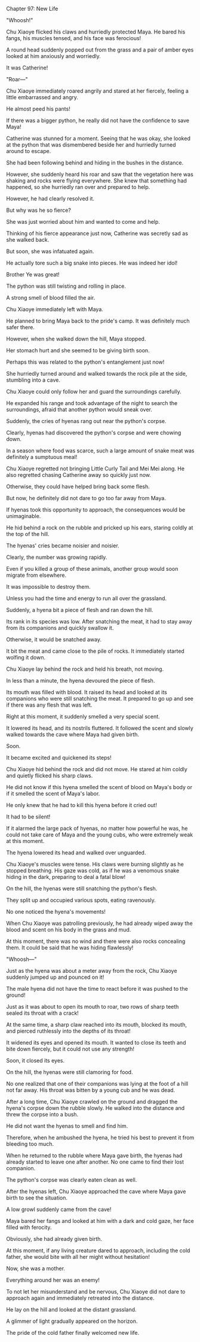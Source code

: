 Chapter 97: New Life

"Whoosh\!"

Chu Xiaoye flicked his claws and hurriedly protected Maya. He bared his fangs, his muscles tensed, and his face was ferocious\!

A round head suddenly popped out from the grass and a pair of amber eyes looked at him anxiously and worriedly.

It was Catherine\!

"Roar—"

Chu Xiaoye immediately roared angrily and stared at her fiercely, feeling a little embarrassed and angry.

He almost peed his pants\!

If there was a bigger python, he really did not have the confidence to save Maya\!

Catherine was stunned for a moment. Seeing that he was okay, she looked at the python that was dismembered beside her and hurriedly turned around to escape.

She had been following behind and hiding in the bushes in the distance.

However, she suddenly heard his roar and saw that the vegetation here was shaking and rocks were flying everywhere. She knew that something had happened, so she hurriedly ran over and prepared to help.

However, he had clearly resolved it.

But why was he so fierce?

She was just worried about him and wanted to come and help.

Thinking of his fierce appearance just now, Catherine was secretly sad as she walked back.

But soon, she was infatuated again.

He actually tore such a big snake into pieces. He was indeed her idol\!

Brother Ye was great\!

The python was still twisting and rolling in place.

A strong smell of blood filled the air.

Chu Xiaoye immediately left with Maya.

He planned to bring Maya back to the pride's camp. It was definitely much safer there.

However, when she walked down the hill, Maya stopped.

Her stomach hurt and she seemed to be giving birth soon.

Perhaps this was related to the python's entanglement just now\!

She hurriedly turned around and walked towards the rock pile at the side, stumbling into a cave.

Chu Xiaoye could only follow her and guard the surroundings carefully.

He expanded his range and took advantage of the night to search the surroundings, afraid that another python would sneak over.

Suddenly, the cries of hyenas rang out near the python's corpse.

Clearly, hyenas had discovered the python's corpse and were chowing down.

In a season where food was scarce, such a large amount of snake meat was definitely a sumptuous meal\!

Chu Xiaoye regretted not bringing Little Curly Tail and Mei Mei along. He also regretted chasing Catherine away so quickly just now.

Otherwise, they could have helped bring back some flesh.

But now, he definitely did not dare to go too far away from Maya.

If hyenas took this opportunity to approach, the consequences would be unimaginable.

He hid behind a rock on the rubble and pricked up his ears, staring coldly at the top of the hill.

The hyenas' cries became noisier and noisier.

Clearly, the number was growing rapidly.

Even if you killed a group of these animals, another group would soon migrate from elsewhere.

It was impossible to destroy them.

Unless you had the time and energy to run all over the grassland.

Suddenly, a hyena bit a piece of flesh and ran down the hill.

Its rank in its species was low. After snatching the meat, it had to stay away from its companions and quickly swallow it.

Otherwise, it would be snatched away.

It bit the meat and came close to the pile of rocks. It immediately started wolfing it down.

Chu Xiaoye lay behind the rock and held his breath, not moving.

In less than a minute, the hyena devoured the piece of flesh.

Its mouth was filled with blood. It raised its head and looked at its companions who were still snatching the meat. It prepared to go up and see if there was any flesh that was left.

Right at this moment, it suddenly smelled a very special scent.

It lowered its head, and its nostrils fluttered. It followed the scent and slowly walked towards the cave where Maya had given birth.

Soon.

It became excited and quickened its steps\!

Chu Xiaoye hid behind the rock and did not move. He stared at him coldly and quietly flicked his sharp claws.

He did not know if this hyena smelled the scent of blood on Maya's body or if it smelled the scent of Maya's labor.

He only knew that he had to kill this hyena before it cried out\!

It had to be silent\!

If it alarmed the large pack of hyenas, no matter how powerful he was, he could not take care of Maya and the young cubs, who were extremely weak at this moment.

The hyena lowered its head and walked over unguarded.

Chu Xiaoye's muscles were tense. His claws were burning slightly as he stopped breathing. His gaze was cold, as if he was a venomous snake hiding in the dark, preparing to deal a fatal blow\!

On the hill, the hyenas were still snatching the python's flesh.

They split up and occupied various spots, eating ravenously.

No one noticed the hyena's movements\!

When Chu Xiaoye was patrolling previously, he had already wiped away the blood and scent on his body in the grass and mud.

At this moment, there was no wind and there were also rocks concealing them. It could be said that he was hiding flawlessly\!

"Whoosh—"

Just as the hyena was about a meter away from the rock, Chu Xiaoye suddenly jumped up and pounced on it\!

The male hyena did not have the time to react before it was pushed to the ground\!

Just as it was about to open its mouth to roar, two rows of sharp teeth sealed its throat with a crack\!

At the same time, a sharp claw reached into its mouth, blocked its mouth, and pierced ruthlessly into the depths of its throat\!

It widened its eyes and opened its mouth. It wanted to close its teeth and bite down fiercely, but it could not use any strength\!

Soon, it closed its eyes.

On the hill, the hyenas were still clamoring for food.

No one realized that one of their companions was lying at the foot of a hill not far away. His throat was bitten by a young cub and he was dead.

After a long time, Chu Xiaoye crawled on the ground and dragged the hyena's corpse down the rubble slowly. He walked into the distance and threw the corpse into a bush.

He did not want the hyenas to smell and find him.

Therefore, when he ambushed the hyena, he tried his best to prevent it from bleeding too much.

When he returned to the rubble where Maya gave birth, the hyenas had already started to leave one after another. No one came to find their lost companion.

The python's corpse was clearly eaten clean as well.

After the hyenas left, Chu Xiaoye approached the cave where Maya gave birth to see the situation.

A low growl suddenly came from the cave\!

Maya bared her fangs and looked at him with a dark and cold gaze, her face filled with ferocity.

Obviously, she had already given birth.

At this moment, if any living creature dared to approach, including the cold father, she would bite with all her might without hesitation\!

Now, she was a mother.

Everything around her was an enemy\!

To not let her misunderstand and be nervous, Chu Xiaoye did not dare to approach again and immediately retreated into the distance.

He lay on the hill and looked at the distant grassland.

A glimmer of light gradually appeared on the horizon.

The pride of the cold father finally welcomed new life.